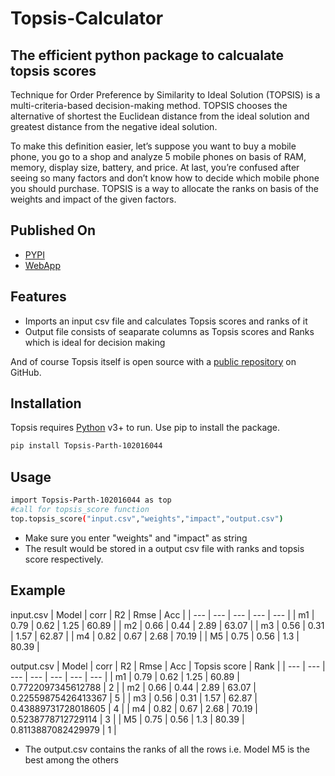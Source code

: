 # Topsis-Calculator
## The efficient python package to calcualate topsis scores

Technique for Order Preference by Similarity to Ideal Solution (TOPSIS) is a multi-criteria-based decision-making method. TOPSIS chooses the alternative of shortest the Euclidean distance from the ideal solution and greatest distance from the negative ideal solution. 

To make this definition easier, let’s suppose you want to buy a mobile phone, you go to a shop and analyze 5 mobile phones on basis of RAM, memory, display size, battery, and price. At last, you’re confused after seeing so many factors and don’t know how to decide which mobile phone you should purchase. TOPSIS is a way to allocate the ranks on basis of the weights and impact of the given factors.

## Published On
- [PYPI](https://pypi.org/project/Topsis-Parth-102016044/)
- [WebApp](http://topsisgenerator.pythonanywhere.com/)

## Features

- Imports an input csv file and calculates Topsis scores and ranks of it
- Output file consists of seaparate columns as Topsis scores and Ranks which is ideal for decision making



And of course Topsis itself is open source with a [public repository](https://github.com/parthvohra25/Topsis)
 on GitHub.

## Installation

Topsis requires [Python](https://www.python.org/downloads/) v3+ to run.
Use pip to install the package.

```sh
pip install Topsis-Parth-102016044
```
## Usage
```sh
import Topsis-Parth-102016044 as top
#call for topsis_score function
top.topsis_score("input.csv","weights","impact","output.csv")
```
- Make sure you enter "weights" and "impact" as string
- The result would be stored in a output csv file with ranks and topsis score respectively.

## Example
input.csv
| Model | corr | R2  | Rmse | Acc |
| --- | --- | --- | --- | --- |
| m1  | 0.79 | 0.62 | 1.25 | 60.89 |
| m2  | 0.66 | 0.44 | 2.89 | 63.07 |
| m3  | 0.56 | 0.31 | 1.57 | 62.87 |
| m4  | 0.82 | 0.67 | 2.68 | 70.19 |
| M5  | 0.75 | 0.56 | 1.3 | 80.39 |

output.csv
| Model | corr | R2  | Rmse | Acc | Topsis score | Rank |
| --- | --- | --- | --- | --- | --- | --- |
| m1  | 0.79 | 0.62 | 1.25 | 60.89 | 0.7722097345612788 | 2   |
| m2  | 0.66 | 0.44 | 2.89 | 63.07 | 0.22559875426413367 | 5   |
| m3  | 0.56 | 0.31 | 1.57 | 62.87 | 0.43889731728018605 | 4   |
| m4  | 0.82 | 0.67 | 2.68 | 70.19 | 0.5238778712729114 | 3   |
| M5  | 0.75 | 0.56 | 1.3 | 80.39 | 0.8113887082429979 | 1   |

- The output.csv contains the ranks of all the rows i.e. Model M5 is the best among the others


